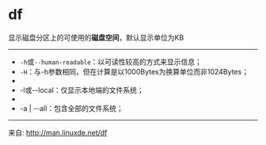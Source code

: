 
# df

显示磁盘分区上的可使用的**磁盘空间**，默认显示单位为KB

------


- `-h`或`--human-readable`：以可读性较高的方式来显示信息； 
- `-H`：与-h参数相同，但在计算是以1000Bytes为换算单位而非1024Bytes； 
- 
- -l或--local：仅显示本地端的文件系统； 
- 
- -a | --all：包含全部的文件系统； 


------


来自: http://man.linuxde.net/df